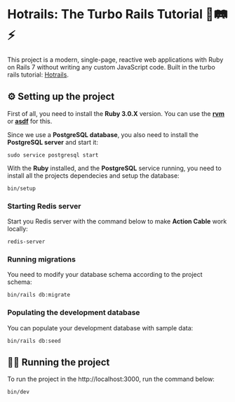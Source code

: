 # **Hotrails: The Turbo Rails Tutorial** 💎🛤️⚡

This project is a modern, single-page, reactive web applications with Ruby on Rails 7 without writing any custom JavaScript code. Built in the turbo rails tutorial: [Hotrails](https://www.hotrails.dev/).

## ⚙️ **Setting up the project**

First of all, you need to install the **Ruby 3.0.X** version. You can use the [**rvm**](https://rvm.io/) or [**asdf**](https://asdf-vm.com/) for this.

Since we use a **PostgreSQL database**, you also need to install the **PostgreSQL server** and start it:

```
sudo service postgresql start
```

With the **Ruby** installed, and the **PostgreSQL** service running, you need to install all the projects dependecies and setup the database:
```
bin/setup
```

### **Starting Redis server**

Start you Redis server with the command below to make **Action Cable** work locally:

```
redis-server
```

### **Running migrations**

You need to modify your database schema according to the project schema:

```
bin/rails db:migrate
```

### **Populating the development database**

You can populate your development database with sample data:

```
bin/rails db:seed
```

## 🏃‍♂ **Running the project**

To run the project in the http://localhost:3000, run the command below:
```
bin/dev
```
